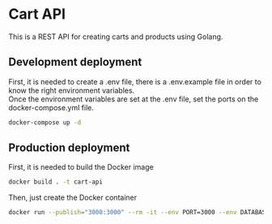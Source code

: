 # Cart API

This is a REST API for creating carts and products using Golang.

## Development deployment

First, it is needed to create a .env file, there is a .env.example file in order to know the right environment variables.  
Once the environment variables are set at the .env file, set the ports on the docker-compose.yml file.

```bash
docker-compose up -d
```

## Production deployment

First, it is needed to build the Docker image
```bash
docker build . -t cart-api
```

Then, just create the Docker container
```bash
docker run --publish="3000:3000" --rm -it --env PORT=3000 --env DATABASE=db.db cart-api
```
